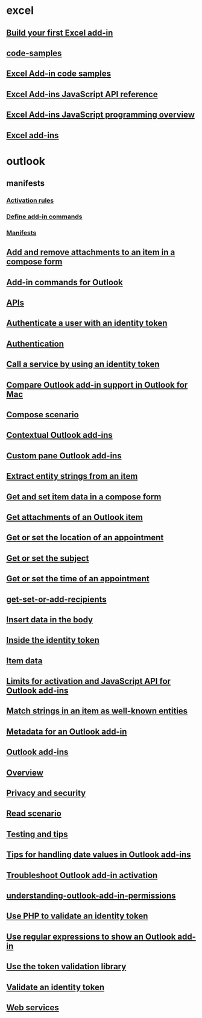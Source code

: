 # excel
## [Build your first Excel add-in](excel/build-your-first-excel-add-in.md)
## [code-samples](excel/code-samples.md)
## [Excel Add-in code samples](excel/excel-add-in-code-samples.md)
## [Excel Add-ins JavaScript API reference](excel/excel-add-ins-javascript-api-reference.md)
## [Excel Add-ins JavaScript programming overview](excel/excel-add-ins-javascript-programming-overview.md)
## [Excel add-ins](excel/excel-add-ins.md)
# outlook
## manifests
### [Activation rules](outlook/manifests/activation-rules.md)
### [Define add-in commands](outlook/manifests/define-add-in-commands.md)
### [Manifests](outlook/manifests/manifests.md)
## [Add and remove attachments to an item in a compose form](outlook/add-and-remove-attachments-to-an-item-in-a-compose-form.md)
## [Add-in commands for Outlook](outlook/add-in-commands-for-outlook.md)
## [APIs](outlook/apis.md)
## [Authenticate a user with an identity token](outlook/authenticate-a-user-with-an-identity-token.md)
## [Authentication](outlook/authentication.md)
## [Call a service by using an identity token](outlook/call-a-service-by-using-an-identity-token.md)
## [Compare Outlook add-in support in Outlook for Mac](outlook/compare-outlook-add-in-support-in-outlook-for-mac.md)
## [Compose scenario](outlook/compose-scenario.md)
## [Contextual Outlook add-ins](outlook/contextual-outlook-add-ins.md)
## [Custom pane Outlook add-ins](outlook/custom-pane-outlook-add-ins.md)
## [Extract entity strings from an item](outlook/extract-entity-strings-from-an-item.md)
## [Get and set item data in a compose form](outlook/get-and-set-item-data-in-a-compose-form.md)
## [Get attachments of an Outlook item](outlook/get-attachments-of-an-outlook-item.md)
## [Get or set the location of an appointment](outlook/get-or-set-the-location-of-an-appointment.md)
## [Get or set the subject](outlook/get-or-set-the-subject.md)
## [Get or set the time of an appointment](outlook/get-or-set-the-time-of-an-appointment.md)
## [get-set-or-add-recipients](outlook/get-set-or-add-recipients.md)
## [Insert data in the body](outlook/insert-data-in-the-body.md)
## [Inside the identity token](outlook/inside-the-identity-token.md)
## [Item data](outlook/item-data.md)
## [Limits for activation and JavaScript API for Outlook add-ins](outlook/limits-for-activation-and-javascript-api-for-outlook-add-ins.md)
## [Match strings in an item as well-known entities](outlook/match-strings-in-an-item-as-well-known-entities.md)
## [Metadata for an Outlook add-in](outlook/metadata-for-an-outlook-add-in.md)
## [Outlook add-ins](outlook/outlook-add-ins.md)
## [Overview](outlook/overview.md)
## [Privacy and security](outlook/privacy-and-security.md)
## [Read scenario](outlook/read-scenario.md)
## [Testing and tips](outlook/testing-and-tips.md)
## [Tips for handling date values in Outlook add-ins](outlook/tips-for-handling-date-values-in-outlook-add-ins.md)
## [Troubleshoot Outlook add-in activation](outlook/troubleshoot-outlook-add-in-activation.md)
## [understanding-outlook-add-in-permissions](outlook/understanding-outlook-add-in-permissions.md)
## [Use PHP to validate an identity token](outlook/use-php-to-validate-an-identity-token.md)
## [Use regular expressions to show an Outlook add-in](outlook/use-regular-expressions-to-show-an-outlook-add-in.md)
## [Use the token validation library](outlook/use-the-token-validation-library.md)
## [Validate an identity token](outlook/validate-an-identity-token.md)
## [Web services](outlook/web-services.md)